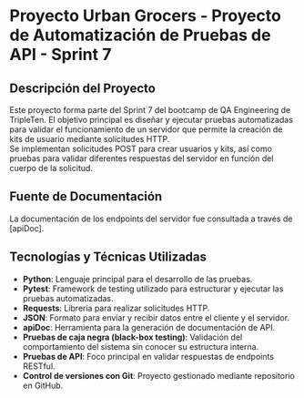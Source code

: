 # Proyecto Urban Grocers - Proyecto de Automatización de Pruebas de API - Sprint 7

## Descripción del Proyecto

Este proyecto forma parte del Sprint 7 del bootcamp de QA Engineering de TripleTen. El objetivo principal es diseñar y ejecutar pruebas automatizadas para validar el funcionamiento de un servidor que permite la creación de kits de usuario mediante solicitudes HTTP.  
Se implementan solicitudes POST para crear usuarios y kits, así como pruebas para validar diferentes respuestas del servidor en función del cuerpo de la solicitud.

## Fuente de Documentación

La documentación de los endpoints del servidor fue consultada a través de [apiDoc].

## Tecnologías y Técnicas Utilizadas

- **Python**: Lenguaje principal para el desarrollo de las pruebas.
- **Pytest**: Framework de testing utilizado para estructurar y ejecutar las pruebas automatizadas.
- **Requests**: Librería para realizar solicitudes HTTP.
- **JSON**: Formato para enviar y recibir datos entre el cliente y el servidor.
- **apiDoc**: Herramienta para la generación de documentación de API.
- **Pruebas de caja negra (black-box testing)**: Validación del comportamiento del sistema sin conocer su estructura interna.
- **Pruebas de API**: Foco principal en validar respuestas de endpoints RESTful.
- **Control de versiones con Git**: Proyecto gestionado mediante repositorio en GitHub.
